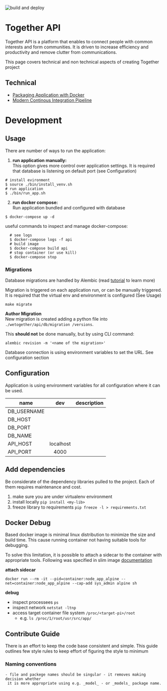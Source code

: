 ![build and deploy](https://github.com/apmaros/together/workflows/build%20and%20deploy/badge.svg?branch=master)

# Together API
Together API is a platform that enables to connect people with common interests and
 form communities. It is driven to increase efficiency and productivity and remove
  clutter from communications.

  This page covers technical and non technical aspects of creating Together project

## Technical
- [Packaging Application with Docker](docs/packaging_with_docker.md)
- [Modern Continous Integration Pipeline](docs/modern_continous_integration_pipeline.md)
  
# Development
## Usage
There are number of ways to run the application:

1. **run application manually:**<br>
  This option gives more control over application settings. It is required that
   database is listening on default port (see Configuration)
  ```shell script
  # install evironment
  $ source ./bin/install_venv.sh
  # run application
  $ ./bin/run_app.sh
  ```

2. **run docker compose:**<br>
  Run application bundled and configured with database

  ```shell script
  $ docker-compose up -d
  ```

  useful commands to inspect and manage docker-compose:
  ```shell script
    # see logs
    $ docker-compose logs -f api
    # build image
    $ docker-compose build api
    # stop container (or use kill)
    $ docker-compose stop
  ```

### Migrations
Database migrations are handled by Alembic (read [tutorial](https://alembic.sqlalchemy.org/en/latest/tutorial.html) to learn more)

Migration is triggered on each application run, or can be manually triggered. It is
 required that the virtual env and environment is configured (See Usage)

```shell script
make migrate
```  

**Author Migration**<br>
New migration is created adding a python file into `./wetogether/api/db/migration
/versions`.

This **should not** be done manually, but by using CLI command:

```shell script
alembic revision -m '<name of the migration>'
```

Database connection is using environment variables to set the URL. See configuration
 section

## Configuration
Application is using environment variables for all configuration where it can be used.

| name | dev |description |
| ------------- |:-------------:| -----:|
| DB_USERNAME   |  |  |
| DB_HOST       |  |  |
| DB_PORT       |  |  |
| DB_NAME       |  |  |
| API_HOST      | localhost |  |
| API_PORT      | 4000 |  |


## Add dependencies
Be considerate of the dependency libraries pulled to the project. Each of them requires
 maintenance and cost.

1. make sure you are under virtualenv environment
1. install locally `pip install <my-lib>`
1. freeze library to requirements `pip freeze -l > requirements.txt` 

## Docker Debug
Based docker image is minimal linux distribution to minimize the size and build time.
This cause running container not having suitable tools for debugging.

To solve this limitation, it is possible to attach a sidecar to the container with
 appropriate tools. Following was specified in slim image [documentation](https://github.com/docker-slim/docker-slim#debugging-minified-containers)

**attach sidecar** 
```shell script
docker run --rm -it --pid=container:node_app_alpine --net=container:node_app_alpine --cap-add sys_admin alpine sh
```

**debug**
  - inspect processees `ps`
  - inspect network `netstat -ltnp`
  - access target container file system `/proc/<target-pi>/root`
    - e.g. `ls /proc/1/root/usr/src/app/`

## Contribute Guide
There is an effort to keep the code base consistent and simple. This guide outlines
 few style rules to keep effort of figuring the style to minimum

### Naming conventions
    - file and packege names should be singular - it removes making decision whether
     it is more appropriate using e.g. _model_ - or _models_ package name.

